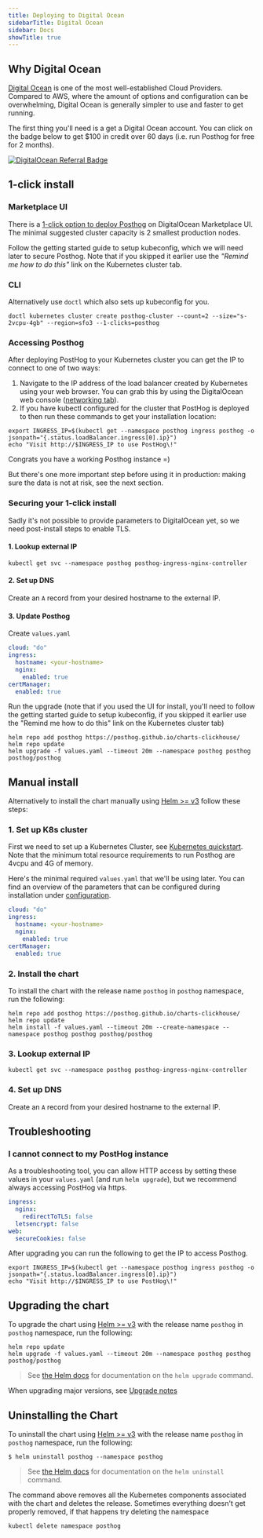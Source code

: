```yaml
---
title: Deploying to Digital Ocean
sidebarTitle: Digital Ocean
sidebar: Docs
showTitle: true
---
```


## Why Digital Ocean

[Digital Ocean](https://digitalocean.com) is one of the most well-established Cloud Providers. Compared to AWS, where the amount of options and configuration can be overwhelming, Digital Ocean is generally simpler to use and faster to get running. 
<br />

The first thing you'll need is a get a Digital Ocean account. You can click on the badge below to get $100 in credit over 60 days (i.e. run Posthog for free for 2 months).
<br />

[![DigitalOcean Referral Badge](https://web-platforms.sfo2.cdn.digitaloceanspaces.com/WWW/Badge%201.svg)](https://www.digitalocean.com/?refcode=6a26a2c395b0&utm_campaign=Referral_Invite&utm_medium=Referral_Program&utm_source=badge)


## 1-click install

### Marketplace UI
There is a [1-click option to deploy Posthog](https://marketplace.digitalocean.com/apps/posthog-1) on DigitalOcean Marketplace UI. The minimal suggested cluster capacity is 2 smallest production nodes.

Follow the getting started guide to setup kubeconfig, which we will need later to secure Posthog. Note that if you skipped it earlier use the _"Remind me how to do this"_ link on the Kubernetes cluster tab.

### CLI
Alternatively use `doctl` which also sets up kubeconfig for you.

```console
doctl kubernetes cluster create posthog-cluster --count=2 --size="s-2vcpu-4gb" --region=sfo3 --1-clicks=posthog
```

### Accessing Posthog

After deploying PostHog to your Kubernetes cluster you can get the IP to connect to one of two ways:
1. Navigate to the IP address of the load balancer created by Kubernetes using your web browser. You can grab this by using the DigitalOcean web console ([networking tab](https://cloud.digitalocean.com/networking/load_balancers)).
2. If you have kubectl configured for the cluster that PostHog is deployed to then run these commands to get your installation location:
```console
export INGRESS_IP=$(kubectl get --namespace posthog ingress posthog -o jsonpath="{.status.loadBalancer.ingress[0].ip}")
echo "Visit http://$INGRESS_IP to use PostHog\!"
```

Congrats you have a working Posthog instance =)

But there's one more important step before using it in production: making sure the data is not at risk, see the next section.

### Securing your 1-click install

Sadly it's not possible to provide parameters to DigitalOcean yet, so we need post-install steps to enable TLS.
 
#### 1. Lookup external IP

```console
kubectl get svc --namespace posthog posthog-ingress-nginx-controller
```
#### 2. Set up DNS

Create an `A` record from your desired hostname to the external IP.

#### 3. Update Posthog
Create `values.yaml`
```yaml
cloud: "do"
ingress:
  hostname: <your-hostname>
  nginx:
    enabled: true
certManager:
  enabled: true
```

Run the upgrade (note that if you used the UI for install, you'll need to follow the getting started guide to setup kubeconfig, if you skipped it earlier use the "Remind me how to do this" link on the Kubernetes cluster tab)
```
helm repo add posthog https://posthog.github.io/charts-clickhouse/
helm repo update
helm upgrade -f values.yaml --timeout 20m --namespace posthog posthog posthog/posthog
```

## Manual install

Alternatively to install the chart manually using [Helm >= v3](https://helm.sh/) follow these steps:

### 1. Set up K8s cluster
  
First we need to set up a Kubernetes Cluster, see [Kubernetes quickstart](https://docs.digitalocean.com/products/kubernetes/quickstart/). Note that the minimum total resource requirements to run Posthog are 4vcpu and 4G of memory. 

Here's the minimal required `values.yaml` that we'll be using later. You can find an overview of the parameters that can be configured during installation under [configuration](/docs/self-host/deploy/configuration).
```yaml
cloud: "do"
ingress:
  hostname: <your-hostname>
  nginx:
    enabled: true
certManager:
  enabled: true
```

### 2. Install the chart

To install the chart with the release name `posthog` in `posthog` namespace, run the following:

```console
helm repo add posthog https://posthog.github.io/charts-clickhouse/
helm repo update
helm install -f values.yaml --timeout 20m --create-namespace --namespace posthog posthog posthog/posthog
```

### 3. Lookup external IP

```console
kubectl get svc --namespace posthog posthog-ingress-nginx-controller
```
### 4. Set up DNS

Create an `A` record from your desired hostname to the external IP.

## Troubleshooting

### I cannot connect to my PostHog instance
As a troubleshooting tool, you can allow HTTP access by setting these values in your `values.yaml` (and run `helm upgrade`), but we recommend always accessing PostHog via https.
```yaml
ingress:
  nginx:
    redirectToTLS: false
  letsencrypt: false
web:
  secureCookies: false
```

After upgrading you can run the following to get the IP to access Posthog.
```console
export INGRESS_IP=$(kubectl get --namespace posthog ingress posthog -o jsonpath="{.status.loadBalancer.ingress[0].ip}")
echo "Visit http://$INGRESS_IP to use PostHog\!"
```

## Upgrading the chart

To upgrade the chart using [Helm >= v3](https://helm.sh/) with the release name `posthog` in `posthog` namespace, run the following:

```console
helm repo update
helm upgrade -f values.yaml --timeout 20m --namespace posthog posthog posthog/posthog
```

> See [the Helm docs](https://helm.sh/docs/helm/helm_upgrade/) for documentation on the `helm upgrade` command.

When upgrading major versions, see [Upgrade notes](/docs/self-host/deploy/upgrade-notes)


## Uninstalling the Chart

To uninstall the chart using [Helm >= v3](https://helm.sh/) with the release name `posthog` in `posthog` namespace, run the following:
```console
$ helm uninstall posthog --namespace posthog
```

> See [the Helm docs](https://helm.sh/docs/helm/helm_uninstall/) for documentation on the `helm uninstall` command.

The command above removes all the Kubernetes components associated with the chart and deletes the release. Sometimes everything doesn't get properly removed, if that happens try deleting the namespace
```console
kubectl delete namespace posthog
```
